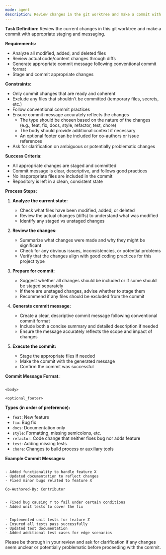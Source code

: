 ```yaml
---
mode: agent
description: Review changes in the git worktree and make a commit with appropriate staging and messaging.
---
```


**Task Definition:**
Review the current changes in this git worktree and make a commit with appropriate staging and messaging.

**Requirements:**
- Analyze all modified, added, and deleted files
- Review actual code/content changes through diffs
- Generate appropriate commit message following conventional commit format
- Stage and commit appropriate changes

**Constraints:**
- Only commit changes that are ready and coherent
- Exclude any files that shouldn't be committed (temporary files, secrets, etc.)
- Follow conventional commit practices
- Ensure commit message accurately reflects the changes
  - The type should be chosen based on the nature of the changes (e.g., feat, fix, docs, style, refactor, test, chore)
  - The body should provide additional context if necessary
  - An optional footer can be included for co-authors or issue references
- Ask for clarification on ambiguous or potentially problematic changes

**Success Criteria:**
- All appropriate changes are staged and committed
- Commit message is clear, descriptive, and follows good practices
- No inappropriate files are included in the commit
- Repository is left in a clean, consistent state

**Process Steps:**

1. **Analyze the current state:**
   - Check what files have been modified, added, or deleted
   - Review the actual changes (diffs) to understand what was modified
   - Identify any staged vs unstaged changes

2. **Review the changes:**
   - Summarize what changes were made and why they might be significant
   - Check for any obvious issues, inconsistencies, or potential problems
   - Verify that the changes align with good coding practices for this project type

3. **Prepare for commit:**
   - Suggest whether all changes should be included or if some should be staged separately
   - If there are unstaged changes, advise whether to stage them
   - Recommend if any files should be excluded from the commit

4. **Generate commit message:**
   - Create a clear, descriptive commit message following conventional commit format
   - Include both a concise summary and detailed description if needed
   - Ensure the message accurately reflects the scope and impact of changes

5. **Execute the commit:**
   - Stage the appropriate files if needed
   - Make the commit with the generated message
   - Confirm the commit was successful


**Commit Message Format:**
```<type>(<scope>): <subject>

<body>

<optional_footer>
```

**Types (in order of preference):**
- `feat`: New feature
- `fix`: Bug fix
- `docs`: Documentation only
- `style`: Formatting, missing semicolons, etc.
- `refactor`: Code change that neither fixes bug nor adds feature
- `test`: Adding missing tests
- `chore`: Changes to build process or auxiliary tools

**Example Commit Messages:**
```feat: Implement new feature X

- Added functionality to handle feature X
- Updated documentation to reflect changes
- Fixed minor bugs related to feature X

Co-Authored-By: Contributor
```

```fix: Resolve issue with Y

- Fixed bug causing Y to fail under certain conditions
- Added unit tests to cover the fix
```

```feat(tests): Add unit tests for feature Z 

- Implemented unit tests for feature Z
- Ensured all tests pass successfully
- Updated test documentation
- Added additional test cases for edge scenarios
```

Please be thorough in your review and ask for clarification if any changes seem unclear or potentially problematic before proceeding with the commit.